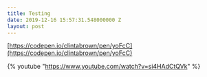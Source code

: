 ```yaml
---
title: Testing
date: 2019-12-16 15:57:31.548000000 Z
layout: post
---
```


[https://codepen.io/clintabrown/pen/yoFcC](https://codepen.io/clintabrown/pen/yoFcC)

{% youtube "https://www.youtube.com/watch?v=si4HAdCtQVk" %}
